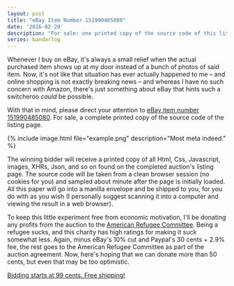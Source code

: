 ```yaml
---
layout: post
title: "eBay Item Number 151990485080"
date: '2016-02-20'
description: "For sale: one printed copy of the source code of this listing's page."
series: bandarlog
---
```


Whenever I buy on eBay, it's always a small relief when the actual purchased item shows up at my door instead of a bunch of photos of said item. Now, it's not like that situation has ever actually happened to me – and online shopping is not exactly breaking news – and whereas I have no such concern with Amazon, there's just something about eBay that hints such a switcheroo *could* be possible.

With that in mind, please direct your attention to [eBay item number 151990485080][listing]. For sale, a complete printed copy of the source code of the listing page.

{% include image.html file="example.png" description="Most meta indeed." %} 

The winning bidder will receive a printed copy of all Html, Css, Javascript, images, XHRs, Json, and so on found on the completed auction's listing page. The source code will be taken from a clean browser session (no cookies for you) and sampled about minute after the page is initially loaded. All this paper will go into a manilla envelope and be shipped to you, for you do with as you wish (I personally suggest scanning it into a computer and viewing the result in a web browser).

To keep this little experiment free from economic motivation, I'll be donating any profits from the auction to the [American Refugee Committee][arc]. Being a refugee sucks, and this charity has high ratings for making it suck somewhat less. Again, minus eBay's 10% cut and Paypal's 30 cents + 2.9% fee, the rest goes to the American Refugee Committee as part of the auction agreement. Now, here's hoping that we can donate more than 50 cents, but even that may be too optimistic.

[Bidding starts at 99 cents. Free shipping!][listing]



[arc]: http://www.arcrelief.org/
[listing]: http://www.ebay.com/itm/-/151990485080



